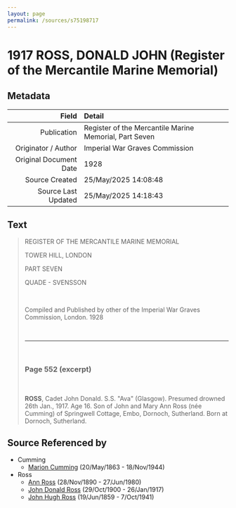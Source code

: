 ```yaml
---
layout: page
permalink: /sources/s75198717
---
```


# 1917 ROSS, DONALD JOHN (Register of the Mercantile Marine Memorial)

## Metadata

Field | Detail
---:|:---
Publication | Register of the Mercantile Marine Memorial, Part Seven
Originator / Author | Imperial War Graves Commission
Original Document Date | 1928
Source Created | 25/May/2025 14:08:48
Source Last Updated | 25/May/2025 14:18:43

## Text

> REGISTER OF THE MERCANTILE MARINE MEMORIAL
>
> TOWER HILL, LONDON
>
> PART SEVEN
>
> QUADE - SVENSSON
>
> <br/>
>
> Compiled and Published by other of the Imperial War Graves Commission, London. 1928
>
> <br/>
>
> ---
>
> <br/>
>
> ### Page 552 (excerpt)
>
> <br/>
>
> **ROSS**, Cadet John Donald. S.S. "Ava" (Glasgow). Presumed drowned 26th Jan., 1917. Age 16. Son of John and Mary Ann Ross (née Cumming) of Springwell Cottage, Embo, Dornoch, Sutherland. Born at Dornoch, Sutherland.
>

## Source Referenced by

* Cumming
  * [Marion Cumming](../people/@59851647@-marion-cumming-b1863-5-20-d1944-11-18.md) (20/May/1863 - 18/Nov/1944)
* Ross
  * [Ann Ross](../people/@52613824@-ann-ross-b1890-11-28-d1980-6-27.md) (28/Nov/1890 - 27/Jun/1980)
  * [John Donald Ross](../people/@60714754@-john-donald-ross-b1900-10-29-d1917-1-26.md) (29/Oct/1900 - 26/Jan/1917)
  * [John Hugh Ross](../people/@75057664@-john-hugh-ross-b1859-6-19-d1941-10-7.md) (19/Jun/1859 - 7/Oct/1941)
